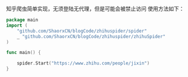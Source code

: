 知乎爬虫简单实现，无须登陆无代理，但是可能会被禁止访问
使用方法如下：
```go
package main
import (
	"github.com/ShaorxCN/blogCode/zhihuspider/spider"
	_ "github.com/ShaorxCN/blogCode/zhihuspider/zhihuSpider"
)

func main() {

	spider.Start("https://www.zhihu.com/people/jixin")
}
```